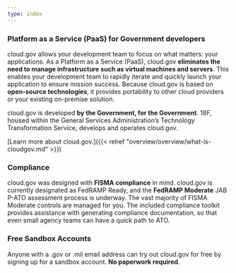 ```yaml
---
type: index
---
```


### Platform as a Service (PaaS) for Government developers

cloud.gov allows your development team to focus on what matters: your applications. As a Platform as a Service (PaaS), cloud.gov **eliminates the need to manage infrastructure such as virtual machines and servers**. This enables your development team to rapidly iterate and quickly launch your application to ensure mission success. Because cloud.gov is based on **open-source technologies**, it provides portability to other cloud providers or your existing on-premise solution.

cloud.gov is developed **by the Government, for the Government**. 18F, housed within the General Services Administration’s Technology Transformation Service, develops and operates cloud.gov.

[Learn more about cloud.gov.]({{< relref "overview/overview/what-is-cloudgov.md" >}})

### Compliance

cloud.gov was designed with **FISMA compliance** in mind. cloud.gov is currently designated as FedRAMP Ready, and the **FedRAMP Moderate** JAB P-ATO assessment process is underway.  The vast majority of FISMA Moderate controls are managed for you. The included compliance toolkit provides assistance with generating compliance documentation, so that even small agency teams can have a quick path to ATO.

### Free Sandbox Accounts

Anyone with a .gov or .mil email address can try out cloud.gov for free by signing up for a sandbox account. **No paperwork required**.


